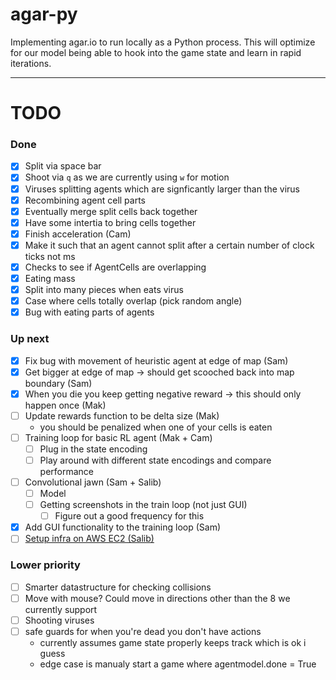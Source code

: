 # agar-py

Implementing agar.io to run locally as a Python process. This will optimize for our model being able to hook into the game state and learn in rapid iterations.

---

# TODO

### Done

- [x] Split via space bar
- [x] Shoot via `q` as we are currently using `w` for motion
- [x] Viruses splitting agents which are signficantly larger than the virus
- [x] Recombining agent cell parts
- [x] Eventually merge split cells back together
- [x] Have some intertia to bring cells together
- [x] Finish acceleration (Cam)
- [x] Make it such that an agent cannot split after a certain number of clock ticks not ms
- [x] Checks to see if AgentCells are overlapping
- [x] Eating mass
- [x] Split into many pieces when eats virus
- [x] Case where cells totally overlap (pick random angle)
- [x] Bug with eating parts of agents

### Up next

- [x] Fix bug with movement of heuristic agent at edge of map (Sam)
- [x] Get bigger at edge of map -> should get scooched back into map boundary (Sam)
- [x] When you die you keep getting negative reward -> this should only happen once (Mak)
- [ ] Update rewards function to be delta size (Mak)
  - you should be penalized when one of your cells is eaten
- [ ] Training loop for basic RL agent (Mak + Cam)
  - [ ] Plug in the state encoding
  - [ ] Play around with different state encodings and compare performance
- [ ] Convolutional jawn (Sam + Salib)
  - [ ] Model
  - [ ] Getting screenshots in the train loop (not just GUI)
    - [ ] Figure out a good frequency for this
- [x] Add GUI functionality to the training loop (Sam)
- [ ] [Setup infra on AWS EC2 (Salib)](https://piazza.com/class/k58sba3uizm5md?cid=600)

### Lower priority

- [ ] Smarter datastructure for checking collisions
- [ ] Move with mouse? Could move in directions other than the 8 we currently support
- [ ] Shooting viruses
- [ ] safe guards for when you're dead you don't have actions
  - currently assumes game state properly keeps track which is ok i guess
  - edge case is manualy start a game where agentmodel.done = True
